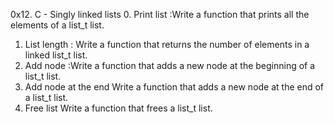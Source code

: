 0x12. C - Singly linked lists
0. Print list :Write a function that prints all the elements of a list_t list.
1. List length : Write a function that returns the number of elements in a linked list_t list.
2. Add node :Write a function that adds a new node at the beginning of a list_t list.
3. Add node at the end
Write a function that adds a new node at the end of a list_t list.
4. Free list
Write a function that frees a list_t list.


